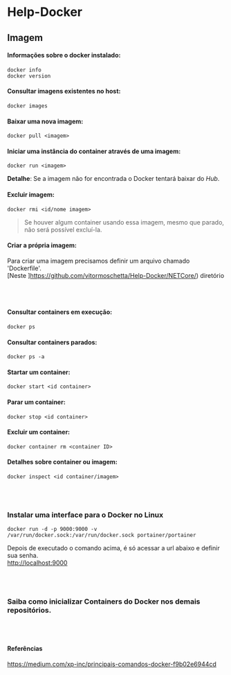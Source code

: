 # Help-Docker


## Imagem

#### Informações sobre o docker instalado:
```
docker info
docker version
```

#### Consultar imagens existentes no host:
```
docker images
```

#### Baixar uma nova imagem:
```
docker pull <imagem>
```

#### Iniciar uma instância do container através de uma imagem:
```
docker run <imagem>
```
**Detalhe**: Se a imagem não for encontrada o Docker tentará baixar do _Hub_.


#### Excluir imagem:
```
docker rmi <id/nome imagem>
```
> Se houver algum container usando essa imagem, mesmo que parado, não será possível excluí-la.


#### Criar a própria imagem:
Para criar uma imagem precisamos definir um arquivo chamado 'Dockerfile'.  
[Neste ]https://github.com/vitormoschetta/Help-Docker/NETCore/) diretório

<br>
<br>



#### Consultar containers em execução:
```
docker ps 
```

#### Consultar containers parados:
```
docker ps -a
```

#### Startar um container:
```
docker start <id container>
```

#### Parar um container:
```
docker stop <id container>
```

#### Excluir um container:
```
docker container rm <container ID>
```

#### Detalhes sobre container ou imagem:
```
docker inspect <id container/imagem>
```

<br>
<br>

### Instalar uma interface para o Docker no Linux
```
docker run -d -p 9000:9000 -v /var/run/docker.sock:/var/run/docker.sock portainer/portainer
```
Depois de executado o comando acima, é só acessar a url abaixo e definir sua senha.      
<http://localhost:9000>  

<br>
<br>


### Saiba como inicializar Containers do Docker nos demais repositórios.

<br>
<br>

#### Referências
<https://medium.com/xp-inc/principais-comandos-docker-f9b02e6944cd>
